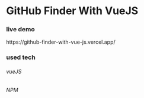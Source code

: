 # GitHub Finder With VueJS

<h3>live demo</h3>   https://github-finder-with-vue-js.vercel.app/

<h3> used tech </h3>

<h6> vueJS </h6>
<h6> NPM </h6>

